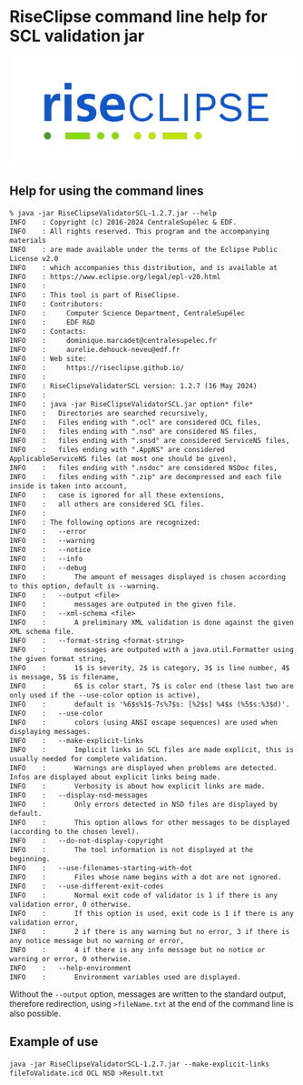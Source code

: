 # RiseClipse command line help for SCL validation jar

![Logo RiseClipe](img/small_logo_riseclipse.png)

## Help for using the command lines

    % java -jar RiseClipseValidatorSCL-1.2.7.jar --help
    INFO    : Copyright (c) 2016-2024 CentraleSupélec & EDF.
    INFO    : All rights reserved. This program and the accompanying materials
    INFO    : are made available under the terms of the Eclipse Public License v2.0
    INFO    : which accompanies this distribution, and is available at
    INFO    : https://www.eclipse.org/legal/epl-v20.html
    INFO    :
    INFO    : This tool is part of RiseClipse.
    INFO    : Contributors:
    INFO    :     Computer Science Department, CentraleSupélec
    INFO    :     EDF R&D
    INFO    : Contacts:
    INFO    :     dominique.marcadet@centralesupelec.fr
    INFO    :     aurelie.dehouck-neveu@edf.fr
    INFO    : Web site:
    INFO    :     https://riseclipse.github.io/
    INFO    :
    INFO    : RiseClipseValidatorSCL version: 1.2.7 (16 May 2024)
    INFO    :
    INFO    : java -jar RiseClipseValidatorSCL.jar option* file*
    INFO    : 	Directories are searched recursively,
    INFO    : 	Files ending with ".ocl" are considered OCL files,
    INFO    : 	files ending with ".nsd" are considered NS files,
    INFO    : 	files ending with ".snsd" are considered ServiceNS files,
    INFO    : 	files ending with ".AppNS" are considered ApplicableServiceNS files (at most one should be given),
    INFO    : 	files ending with ".nsdoc" are considered NSDoc files,
    INFO    : 	files ending with ".zip" are decompressed and each file inside is taken into account,
    INFO    : 	case is ignored for all these extensions,
    INFO    : 	all others are considered SCL files.
    INFO    :
    INFO    : The following options are recognized:
    INFO    : 	--error
    INFO    : 	--warning
    INFO    : 	--notice
    INFO    : 	--info
    INFO    : 	--debug
    INFO    : 		The amount of messages displayed is chosen according to this option, default is --warning.
    INFO    : 	--output <file>
    INFO    : 		messages are outputed in the given file.
    INFO    : 	--xml-schema <file>
    INFO    : 		A preliminary XML validation is done against the given XML schema file.
    INFO    : 	--format-string <format-string>
    INFO    : 		messages are outputed with a java.util.Formatter using the given format string,
    INFO    : 		1$ is severity, 2$ is category, 3$ is line number, 4$ is message, 5$ is filename,
    INFO    : 		6$ is color start, 7$ is color end (these last two are only used if the --use-color option is active),
    INFO    : 		default is '%6$s%1$-7s%7$s: [%2$s] %4$s (%5$s:%3$d)'.
    INFO    : 	--use-color
    INFO    : 		colors (using ANSI escape sequences) are used when displaying messages.
    INFO    : 	--make-explicit-links
    INFO    : 		Implicit links in SCL files are made explicit, this is usually needed for complete validation.
    INFO    : 		Warnings are displayed when problems are detected. Infos are displayed about explicit links being made.
    INFO    : 		Verbosity is about how explicit links are made.
    INFO    : 	--display-nsd-messages
    INFO    : 		Only errors detected in NSD files are displayed by default.
    INFO    : 		This option allows for other messages to be displayed (according to the chosen level).
    INFO    : 	--do-not-display-copyright
    INFO    : 		The tool information is not displayed at the beginning.
    INFO    : 	--use-filenames-starting-with-dot
    INFO    : 		Files whose name begins with a dot are not ignored.
    INFO    : 	--use-different-exit-codes
    INFO    : 		Normal exit code of validator is 1 if there is any validation error, 0 otherwise.
    INFO    : 		If this option is used, exit code is 1 if there is any validation error,
    INFO    : 		2 if there is any warning but no error, 3 if there is any notice message but no warning or error,
    INFO    : 		4 if there is any info message but no notice or warning or error, 0 otherwise.
    INFO    : 	--help-environment
    INFO    : 		Environment variables used are displayed.            
Without the `--output` option, messages are written to the standard output, therefore redirection, using `>fileName.txt` 
at the end of the command line is also possible.
            
   ## Example of use
   
    java -jar RiseClipseValidatorSCL-1.2.7.jar --make-explicit-links fileToValidate.icd OCL NSD >Result.txt

   
